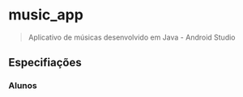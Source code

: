 # music_app
> Aplicativo de músicas desenvolvido em Java - Android Studio
## Especifiações
### Alunos
>
